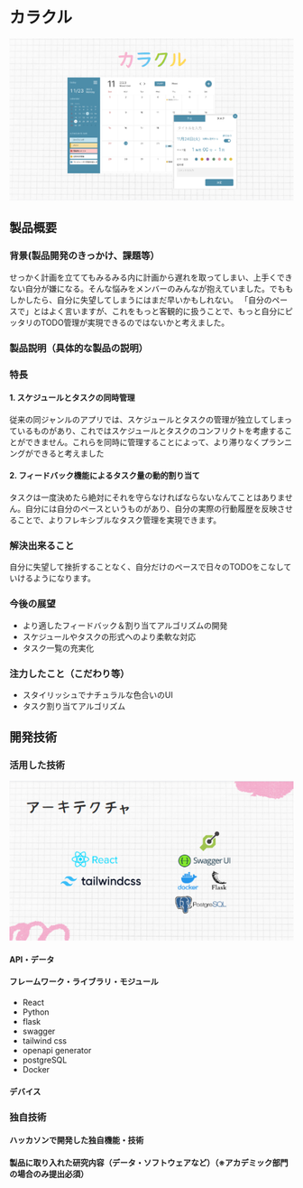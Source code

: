 # カラクル

[![Alt text](/img/img.png)](https://www.youtube.com/watch?v=yYRQEdfGjEg)

## 製品概要
### 背景(製品開発のきっかけ、課題等）

せっかく計画を立ててもみるみる内に計画から遅れを取ってしまい、上手くできない自分が嫌になる。そんな悩みをメンバーのみんなが抱えていました。でももしかしたら、自分に失望してしまうにはまだ早いかもしれない。
「自分のペースで」とはよく言いますが、これをもっと客観的に扱うことで、もっと自分にピッタリのTODO管理が実現できるのではないかと考えました。

### 製品説明（具体的な製品の説明）

### 特長

#### 1. スケジュールとタスクの同時管理

従来の同ジャンルのアプリでは、スケジュールとタスクの管理が独立してしまっているものがあり、これではスケジュールとタスクのコンフリクトを考慮することができません。これらを同時に管理することによって、より滞りなくプランニングができると考えました

#### 2. フィードバック機能によるタスク量の動的割り当て

タスクは一度決めたら絶対にそれを守らなければならないなんてことはありません。自分には自分のペースというものがあり、自分の実際の行動履歴を反映させることで、よりフレキシブルなタスク管理を実現できます。

### 解決出来ること

自分に失望して挫折することなく、自分だけのペースで日々のTODOをこなしていけるようになります。

### 今後の展望

* より適したフィードバック＆割り当てアルゴリズムの開発
* スケジュールやタスクの形式へのより柔軟な対応
* タスク一覧の充実化

### 注力したこと（こだわり等）
* スタイリッシュでナチュラルな色合いのUI
* タスク割り当てアルゴリズム

## 開発技術
### 活用した技術

![Alt text](/img/img_architecture.png)

#### API・データ
#### フレームワーク・ライブラリ・モジュール
* React
* Python
* flask
* swagger
* tailwind css
* openapi generator
* postgreSQL
* Docker

#### デバイス

### 独自技術
#### ハッカソンで開発した独自機能・技術
#### 製品に取り入れた研究内容（データ・ソフトウェアなど）（※アカデミック部門の場合のみ提出必須）
